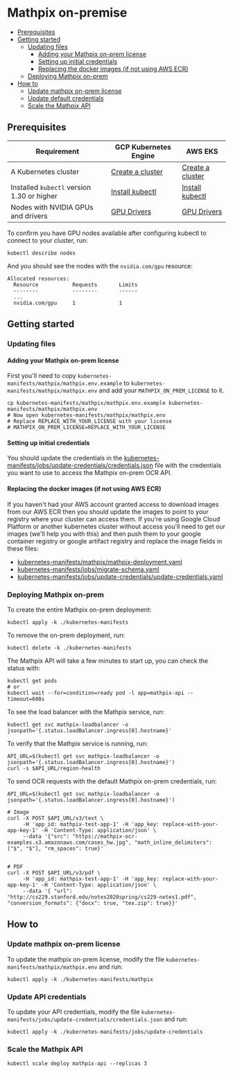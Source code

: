 # Mathpix on-premise

- [Prerequisites](#prerequisites)
- [Getting started](#getting-started)
  - [Updating files](#updating-files)
    - [Adding your Mathpix on-prem license](#adding-your-mathpix-on-prem-license)
    - [Setting up initial credentials](#updating-the-credentials)
    - [Replacing the docker images (if not using AWS ECR)](#replacing-the-docker-images-if-not-using-aws-ecr)
  - [Deploying Mathpix on-prem](#deploying-mathpix-on-prem)
- [How to](#how-to)
  - [Update mathpix on-prem license](#update-mathpix-on-prem-license)
  - [Update default credentials](#update-default-credentials)
  - [Scale the Mathpix API](#scale-the-mathpix-api)

## Prerequisites

| Requirement | GCP Kubernetes Engine | AWS EKS |
|-------------|-----------------------|---------|
| A Kubernetes cluster | [Create a cluster](https://cloud.google.com/kubernetes-engine/docs/how-to/creating-a-zonal-cluster) | [Create a cluster](https://docs.aws.amazon.com/eks/latest/userguide/create-cluster.html) |
| Installed `kubectl` version 1.30 or higher  | [Install kubectl](https://cloud.google.com/kubernetes-engine/docs/how-to/cluster-access-for-kubectl#generate_kubeconfig_entry) | [Install kubectl](https://docs.aws.amazon.com/eks/latest/userguide/install-kubectl.html) |
| Nodes with NVIDIA GPUs and drivers | [GPU Drivers](https://docs.nvidia.com/datacenter/cloud-native/gpu-operator/latest/google-gke.html) | [GPU Drivers](https://docs.nvidia.com/datacenter/cloud-native/gpu-operator/latest/amazon-eks.html) |

To confirm you have GPU nodes available after configuring kubectl to connect to your cluster, run:

```
kubectl describe nodes
```

And you should see the nodes with the `nvidia.com/gpu` resource: 

```
Allocated resources:
  Resource           Requests       Limits
  --------           --------       ------
  ...
  nvidia.com/gpu     1              1
```

## Getting started

### Updating files

#### Adding your Mathpix on-prem license
First you'll need to copy `kubernetes-manifests/mathpix/mathpix.env.example` to `kubernetes-manifests/mathpix/mathpix.env` and add your `MATHPIX_ON_PREM_LICENSE` to it.

```
cp kubernetes-manifests/mathpix/mathpix.env.example kubernetes-manifests/mathpix/mathpix.env
# Now open kubernetes-manifests/mathpix/mathpix.env
# Replace REPLACE_WITH_YOUR_LICENSE with your license
# MATHPIX_ON_PREM_LICENSE=REPLACE_WITH_YOUR_LICENSE
```

#### Setting up initial credentials

You should update the credentials in the [kubernetes-manifests/jobs/update-credentials/credentials.json](kubernetes-manifests/jobs/update-credentials/credentials.json) file with the credentials you want to use to access the Mathpix on-prem OCR API. 

#### Replacing the docker images (if not using AWS ECR)

If you haven't had your AWS account granted access to download images from our AWS ECR then you should update the images to point to your registry where your cluster can access them. If you're using Google Cloud Platform or another kubernetes cluster without access you'll need to get our images (we'll help you with this) and then push them to your google container registry or google artifact registry and replace the image fields in these files:

- [kubernetes-manifests/mathpix/mathpix-deployment.yaml](kubernetes-manifests/mathpix/mathpix-deployment.yaml)
- [kubernetes-manifests/jobs/migrate-schema.yaml](kubernetes-manifests/jobs/migrate-schema.yaml)
- [kubernetes-manifests/jobs/update-credentials/update-credentials.yaml](kubernetes-manifests/jobs/update-credentials/update-credentials.yaml)

### Deploying Mathpix on-prem

To create the entire Mathpix on-prem deployment:

```
kubectl apply -k ./kubernetes-manifests
```

To remove the on-prem deployment, run:

```
kubectl delete -k ./kubernetes-manifests
```

The Mathpix API will take a few minutes to start up, you can check the status with:

```
kubectl get pods 
# or
kubectl wait --for=condition=ready pod -l app=mathpix-api --timeout=600s
```

To see the load balancer with the Mathpix service, run:

```
kubectl get svc mathpix-loadbalancer -o jsonpath='{.status.loadBalancer.ingress[0].hostname}'
```

To verify that the Mathpix service is running, run:

```
API_URL=$(kubectl get svc mathpix-loadbalancer -o jsonpath='{.status.loadBalancer.ingress[0].hostname}')
curl -s $API_URL/region-health
```

To send OCR requests with the default Mathpix on-prem credentials, run:

```
API_URL=$(kubectl get svc mathpix-loadbalancer -o jsonpath='{.status.loadBalancer.ingress[0].hostname}')

# Image
curl -X POST $API_URL/v3/text \
     -H 'app_id: mathpix-test-app-1' -H 'app_key: replace-with-your-app-key-1' -H 'Content-Type: application/json' \
     --data '{"src": "https://mathpix-ocr-examples.s3.amazonaws.com/cases_hw.jpg", "math_inline_delimiters": ["$", "$"], "rm_spaces": true}'


# PDF
curl -X POST $API_URL/v3/pdf \
     -H 'app_id: mathpix-test-app-1' -H 'app_key: replace-with-your-app-key-1' -H 'Content-Type: application/json' \
     --data '{ "url": "http://cs229.stanford.edu/notes2020spring/cs229-notes1.pdf", "conversion_formats": {"docx": true, "tex.zip": true}}'
```

## How to

### Update mathpix on-prem license

To update the mathpix on-prem license, modify the file `kubernetes-manifests/mathpix/mathpix.env` and run:

```
kubectl apply -k ./kubernetes-manifests/mathpix
```

### Update API credentials

To update your API credentials, modify the file `kubernetes-manifests/jobs/update-credentials/credentials.json` and run:

```
kubectl apply -k ./kubernetes-manifests/jobs/update-credentials
```

### Scale the Mathpix API

```
kubectl scale deploy mathpix-api --replicas 3
```
